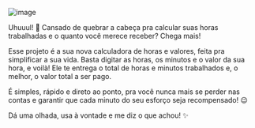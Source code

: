 ![image](https://github.com/user-attachments/assets/e65011c9-f0fc-44b4-85a7-1d4c47124b3e)

Uhuuul! 🥳 Cansado de quebrar a cabeça pra calcular suas horas trabalhadas e o quanto você merece receber? Chega mais!

Esse projeto é a sua nova calculadora de horas e valores, feita pra simplificar a sua vida. Basta digitar as horas, os minutos e o valor da sua hora, e voilà! Ele te entrega o total de horas e minutos trabalhados e, o melhor, o valor total a ser pago.

É simples, rápido e direto ao ponto, pra você nunca mais se perder nas contas e garantir que cada minuto do seu esforço seja recompensado! 😉

Dá uma olhada, usa à vontade e me diz o que achou! ✨
